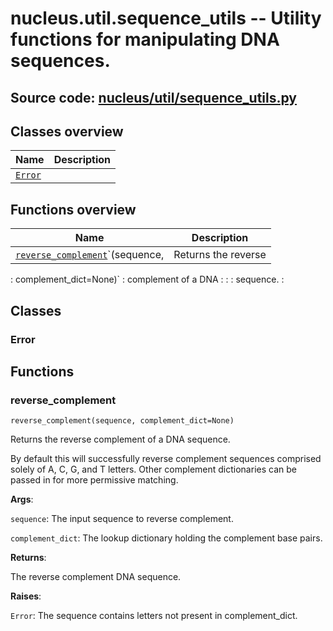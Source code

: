 # nucleus.util.sequence_utils -- Utility functions for manipulating DNA sequences.

## **Source code:** [nucleus/util/sequence_utils.py](https://github.com/google/nucleus/tree/master/nucleus/util/sequence_utils.py)

## Classes overview

Name              | Description
----------------- | -----------
[`Error`](#error) |

## Functions overview

| Name                                                   | Description         |
| ------------------------------------------------------ | ------------------- |
| [`reverse_complement`](#reverse_complement)`(sequence, | Returns the reverse |
: complement_dict=None)`                                 : complement of a DNA :
:                                                        : sequence.           :

## Classes

### Error

## Functions

### reverse_complement

`reverse_complement(sequence, complement_dict=None)`

Returns the reverse complement of a DNA sequence.

By default this will successfully reverse complement sequences comprised solely
of A, C, G, and T letters. Other complement dictionaries can be passed in for
more permissive matching.

**Args**:

`sequence`: The input sequence to reverse complement.

`complement_dict`: The lookup dictionary holding the complement base pairs.

**Returns**:

The reverse complement DNA sequence.

**Raises**:

`Error`: The sequence contains letters not present in complement_dict.
